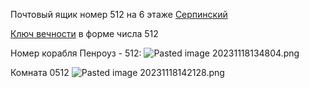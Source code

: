 Почтовый ящик номер 512 на 6 этаже [Серпинский](..\%D0%9B%D0%BE%D0%BA%D0%B0%D1%86%D0%B8%D0%B8\%D0%A1%D0%B5%D1%80%D0%BF%D0%B8%D0%BD%D1%81%D0%BA%D0%B8%D0%B9.md)

[Ключ вечности](%D0%9A%D0%BB%D1%8E%D1%87%20%D0%B2%D0%B5%D1%87%D0%BD%D0%BE%D1%81%D1%82%D0%B8.md) в форме числа 512

Номер корабля Пенроуз - 512:
![Pasted image 20231118134804.png](..\..\img\Pasted%20image%2020231118134804.png)

Комната 0512
![Pasted image 20231118142128.png](..\..\img\Pasted%20image%2020231118142128.png)
